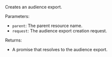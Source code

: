 Creates an audience export.

Parameters:
- `parent`: The parent resource name.
- `request`: The audience export creation request.

Returns:
- A promise that resolves to the audience export.